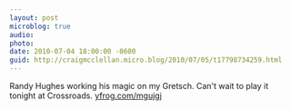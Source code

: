 ```yaml
---
layout: post
microblog: true
audio: 
photo: 
date: 2010-07-04 18:00:00 -0600
guid: http://craigmcclellan.micro.blog/2010/07/05/t17798734259.html
---
```

Randy Hughes working his magic on my Gretsch. Can't wait to play it tonight at Crossroads.  [yfrog.com/mgujgj](http://yfrog.com/mgujgj)
